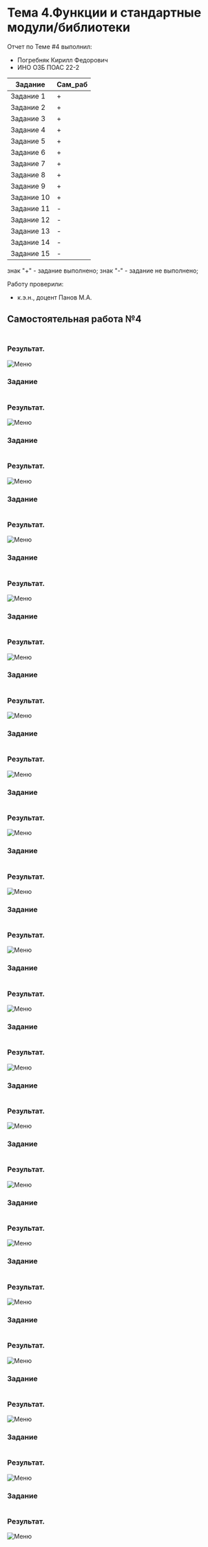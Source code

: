 
# Тема 4.Функции и стандартные модули/библиотеки  
Отчет по Теме #4 выполнил:
- Погребняк Кирилл Федорович
- ИНО ОЗБ ПОАС 22-2

| Задание  | Сам_раб |
| ------ | ------ |
| Задание 1 | + | 
| Задание 2 | + | 
| Задание 3 | + | 
| Задание 4 | + | 
| Задание 5 | + | 
| Задание 6 | + | 
| Задание 7 | + | 
| Задание 8 | + | 
| Задание 9 | + | 
| Задание 10 | +|
| Задание 11 | - | 
| Задание 12 | - | 
| Задание 13 | - | 
| Задание 14 | - | 
| Задание 15 | - | 


знак "+" - задание выполнено; знак "-" - задание не выполнено;

Работу проверили:
- к.э.н., доцент Панов М.А.

## Самостоятельная работа №4
### 

```python

```
### Результат.
![Меню]()

### Задание

```python

```
### Результат.
![Меню]()
### Задание

```python

```
### Результат.
![Меню]()
### Задание

```python

```
### Результат.
![Меню]()
### Задание

```python

```
### Результат.
![Меню]()
### Задание

```python

```
### Результат.
![Меню]()
### Задание

```python

```
### Результат.
![Меню]()
### Задание

```python

```
### Результат.
![Меню]()
### Задание

```python

```
### Результат.
![Меню]()
### Задание

```python

```
### Результат.
![Меню]()
### Задание

```python

```
### Результат.
![Меню]()
### Задание

```python

```
### Результат.
![Меню]()
### Задание

```python

```
### Результат.
![Меню]()
### Задание

```python

```
### Результат.
![Меню]()
### Задание

```python

```
### Результат.
![Меню]()
### Задание

```python

```
### Результат.
![Меню]()
### Задание

```python

```
### Результат.
![Меню]()
### Задание

```python

```
### Результат.
![Меню]()
### Задание

```python

```
### Результат.
![Меню]()
### Задание

```python

```
### Результат.
![Меню]()
### Задание

```python

```
### Результат.
![Меню]()
